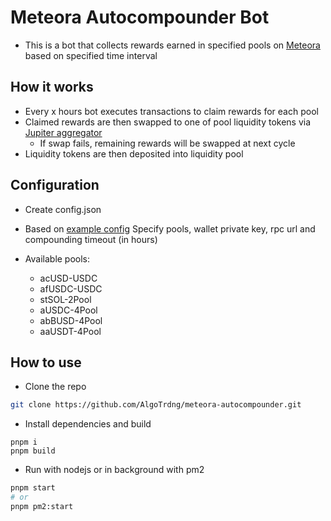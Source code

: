 # Meteora Autocompounder Bot

- This is a bot that collects rewards earned in specified pools on [Meteora](https://meteora.ag) based on specified time interval

## How it works

- Every x hours bot executes transactions to claim rewards for each pool
- Claimed rewards are then swapped to one of pool liquidity tokens via [Jupiter aggregator](https://jup.ag)
  - If swap fails, remaining rewards will be swapped at next cycle
- Liquidity tokens are then deposited into liquidity pool

## Configuration

- Create config.json
- Based on [example config](https://config.sample.json) Specify pools, wallet private key, rpc url and compounding timeout (in hours)

- Available pools:
  - acUSD-USDC
  - afUSDC-USDC
  - stSOL-2Pool
  - aUSDC-4Pool
  - abBUSD-4Pool
  - aaUSDT-4Pool

## How to use

- Clone the repo

```sh
git clone https://github.com/AlgoTrdng/meteora-autocompounder.git
```

- Install dependencies and build

```
pnpm i
pnpm build
```

- Run with nodejs or in background with pm2

```sh
pnpm start
# or
pnpm pm2:start
```
